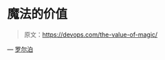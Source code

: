 # 魔法的价值

> 原文：<https://devops.com/the-value-of-magic/>

— [罗尔泊](https://devops.com/author/breselman/)